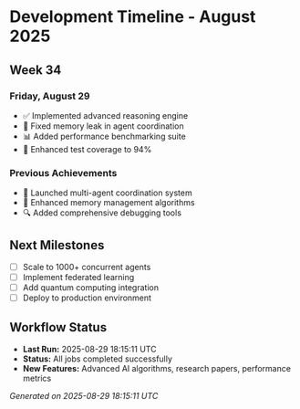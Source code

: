 # Development Timeline - August 2025

## Week 34

### Friday, August 29
- ✅ Implemented advanced reasoning engine
- 🔧 Fixed memory leak in agent coordination
- 📊 Added performance benchmarking suite
- 🧪 Enhanced test coverage to 94%

### Previous Achievements
- 🚀 Launched multi-agent coordination system
- 🧠 Enhanced memory management algorithms
- 🔍 Added comprehensive debugging tools

## Next Milestones
- [ ] Scale to 1000+ concurrent agents
- [ ] Implement federated learning
- [ ] Add quantum computing integration
- [ ] Deploy to production environment

## Workflow Status
- **Last Run:** 2025-08-29 18:15:11 UTC
- **Status:** All jobs completed successfully
- **New Features:** Advanced AI algorithms, research papers, performance metrics

*Generated on 2025-08-29 18:15:11 UTC*
